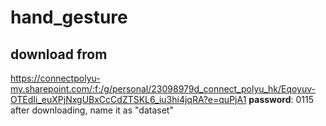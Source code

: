 # hand_gesture

## download from
https://connectpolyu-my.sharepoint.com/:f:/g/personal/23098979d_connect_polyu_hk/Eqoyuv-OTEdIi_euXPjNxgUBxCcCdZTSKL6_iu3hi4jqRA?e=quPjA1
__password__: 0115
after downloading, name it as "dataset"
